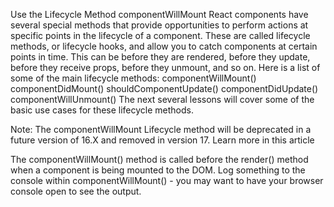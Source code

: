 Use the Lifecycle Method componentWillMount
React components have several special methods that provide opportunities to perform actions at specific points in the lifecycle of a component. These are called lifecycle methods, or lifecycle hooks, and allow you to catch components at certain points in time. This can be before they are rendered, before they update, before they receive props, before they unmount, and so on. Here is a list of some of the main lifecycle methods: componentWillMount() componentDidMount() shouldComponentUpdate() componentDidUpdate() componentWillUnmount() The next several lessons will cover some of the basic use cases for these lifecycle methods.

Note: The componentWillMount Lifecycle method will be deprecated in a future version of 16.X and removed in version 17. Learn more in this article

The componentWillMount() method is called before the render() method when a component is being mounted to the DOM. Log something to the console within componentWillMount() - you may want to have your browser console open to see the output.

